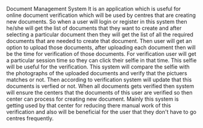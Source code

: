 Document Management System
It is an application which is useful for online document verification which will be used by centres that are creating new documents. So when a user will login or register in this system then he/she will get the list of documents that they want to create and after selecting a particular document then they will get the list of all the required documents that are needed to create that document.
Then user will get an option to upload those documents, after uploading each document then will be the time for verification of those documents.
For verification user will get a particular session time so they can click their selfie in that time. This selfie will be useful for the verification. This system will compare the selfie with the photographs of the uploaded documents and verify that the pictuers matches or not.
Then according to verification system will update that this documents is verfied or not. When all documents gets verified then system will ensure the centers that the documents of this user are verified so then center can process for creating new document.
Mainly this system is getting used by that center for reducing there manual work of this verification and also will be beneficial for the user that they don't have to go centres frequently.
